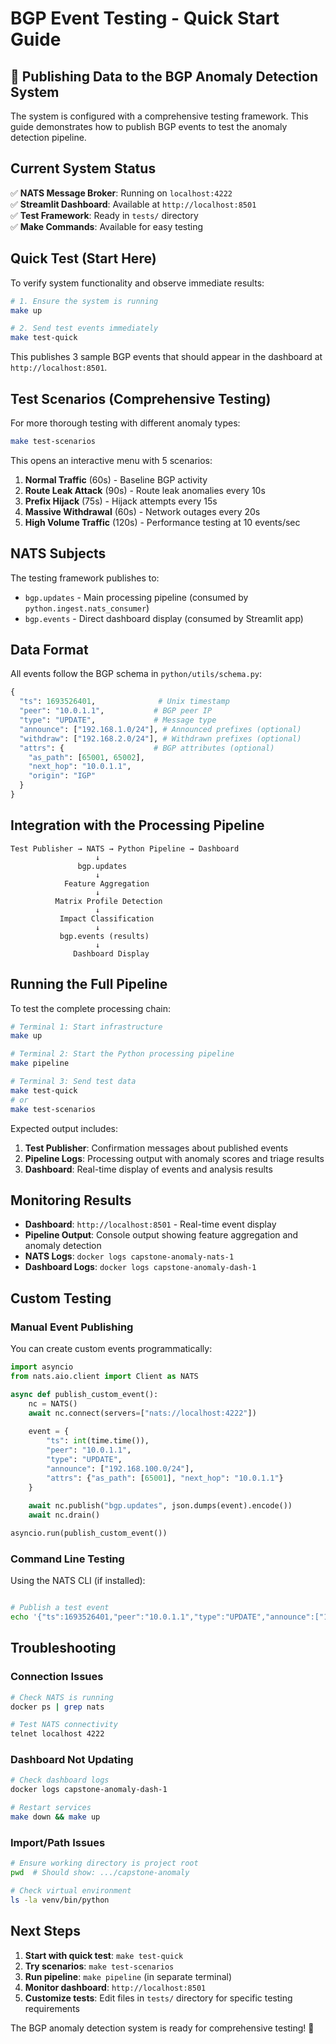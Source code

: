 # BGP Event Testing - Quick Start Guide

## 🚀 Publishing Data to the BGP Anomaly Detection System

The system is configured with a comprehensive testing framework. This guide demonstrates how to publish BGP events to test the anomaly detection pipeline.

## Current System Status

✅ **NATS Message Broker**: Running on `localhost:4222`  
✅ **Streamlit Dashboard**: Available at `http://localhost:8501`  
✅ **Test Framework**: Ready in `tests/` directory  
✅ **Make Commands**: Available for easy testing  

## Quick Test (Start Here)

To verify system functionality and observe immediate results:

```bash
# 1. Ensure the system is running
make up

# 2. Send test events immediately  
make test-quick
```

This publishes 3 sample BGP events that should appear in the dashboard at `http://localhost:8501`.

## Test Scenarios (Comprehensive Testing)

For more thorough testing with different anomaly types:

```bash
make test-scenarios
```

This opens an interactive menu with 5 scenarios:

1. **Normal Traffic** (60s) - Baseline BGP activity
2. **Route Leak Attack** (90s) - Route leak anomalies every 10s
3. **Prefix Hijack** (75s) - Hijack attempts every 15s  
4. **Massive Withdrawal** (60s) - Network outages every 20s
5. **High Volume Traffic** (120s) - Performance testing at 10 events/sec

## NATS Subjects

The testing framework publishes to:

- `bgp.updates` - Main processing pipeline (consumed by `python.ingest.nats_consumer`)
- `bgp.events` - Direct dashboard display (consumed by Streamlit app)

## Data Format

All events follow the BGP schema in `python/utils/schema.py`:

```python
{
  "ts": 1693526401,              # Unix timestamp
  "peer": "10.0.1.1",           # BGP peer IP
  "type": "UPDATE",             # Message type
  "announce": ["192.168.1.0/24"], # Announced prefixes (optional)
  "withdraw": ["192.168.2.0/24"], # Withdrawn prefixes (optional)  
  "attrs": {                    # BGP attributes (optional)
    "as_path": [65001, 65002],
    "next_hop": "10.0.1.1",
    "origin": "IGP"
  }
}
```

## Integration with the Processing Pipeline

```text
Test Publisher → NATS → Python Pipeline → Dashboard
                   ↓
               bgp.updates
                   ↓
            Feature Aggregation
                   ↓
          Matrix Profile Detection
                   ↓
           Impact Classification  
                   ↓ 
           bgp.events (results)
                   ↓
              Dashboard Display
```

## Running the Full Pipeline

To test the complete processing chain:

```bash
# Terminal 1: Start infrastructure
make up

# Terminal 2: Start the Python processing pipeline
make pipeline

# Terminal 3: Send test data
make test-quick
# or
make test-scenarios
```

Expected output includes:

1. **Test Publisher**: Confirmation messages about published events
2. **Pipeline Logs**: Processing output with anomaly scores and triage results
3. **Dashboard**: Real-time display of events and analysis results

## Monitoring Results

- **Dashboard**: `http://localhost:8501` - Real-time event display
- **Pipeline Output**: Console output showing feature aggregation and anomaly detection
- **NATS Logs**: `docker logs capstone-anomaly-nats-1`
- **Dashboard Logs**: `docker logs capstone-anomaly-dash-1`

## Custom Testing

### Manual Event Publishing

You can create custom events programmatically:

```python
import asyncio
from nats.aio.client import Client as NATS

async def publish_custom_event():
    nc = NATS()
    await nc.connect(servers=["nats://localhost:4222"])
    
    event = {
        "ts": int(time.time()),
        "peer": "10.0.1.1", 
        "type": "UPDATE",
        "announce": ["192.168.100.0/24"],
        "attrs": {"as_path": [65001], "next_hop": "10.0.1.1"}
    }
    
    await nc.publish("bgp.updates", json.dumps(event).encode())
    await nc.drain()

asyncio.run(publish_custom_event())
```

### Command Line Testing

Using the NATS CLI (if installed):

```bash

# Publish a test event
echo '{"ts":1693526401,"peer":"10.0.1.1","type":"UPDATE","announce":["192.168.1.0/24"]}' | nats pub bgp.updates
```

## Troubleshooting

### Connection Issues

```bash
# Check NATS is running
docker ps | grep nats

# Test NATS connectivity
telnet localhost 4222
```

### Dashboard Not Updating

```bash
# Check dashboard logs
docker logs capstone-anomaly-dash-1

# Restart services
make down && make up
```

### Import/Path Issues

```bash
# Ensure working directory is project root
pwd  # Should show: .../capstone-anomaly

# Check virtual environment
ls -la venv/bin/python
```

## Next Steps

1. **Start with quick test**: `make test-quick`
2. **Try scenarios**: `make test-scenarios`
3. **Run pipeline**: `make pipeline` (in separate terminal)
4. **Monitor dashboard**: `http://localhost:8501`
5. **Customize tests**: Edit files in `tests/` directory for specific testing requirements

The BGP anomaly detection system is ready for comprehensive testing! 🎉
